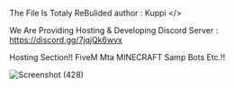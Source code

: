 
The File Is Totaly ReBulided 
author : Kuppi </>

We Are Providing Hosting & Developing
Discord Server : https://discord.gg/7jqjQk6wvx

Hosting Section!!
FiveM 
Mta
MINECRAFT
Samp
Bots
Etc.!!


![Screenshot (428)](https://github.com/EndOfficial/iconic-hosting-/assets/107322156/7f8e3846-486d-4165-bbf9-76165387683a)


